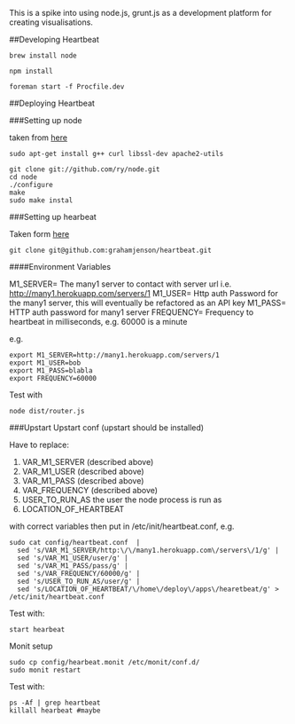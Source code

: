 This is a spike into using node.js, grunt.js as a development platform for creating visualisations.

##Developing Heartbeat

```brew install node```

```npm install```

```foreman start -f Procfile.dev```


##Deploying Heartbeat

###Setting up node

taken from [here](http://howtonode.org/how-to-install-nodejs)

```
sudo apt-get install g++ curl libssl-dev apache2-utils

git clone git://github.com/ry/node.git
cd node
./configure
make
sudo make instal

```

###Setting up hearbeat

Taken form [here](http://howtonode.org/deploying-node-upstart-monit)

```
git clone git@github.com:grahamjenson/heartbeat.git
```


####Environment Variables

M1_SERVER= The many1 server to contact with server url i.e. http://many1.herokuapp.com/servers/1
M1_USER= Http auth Password for the many1 server, this will eventually be refactored as an API key 
M1_PASS= HTTP auth password for many1 server
FREQUENCY= Frequency to heartbeat in milliseconds, e.g. 60000 is a minute

e.g.
```
export M1_SERVER=http://many1.herokuapp.com/servers/1
export M1_USER=bob
export M1_PASS=blabla
export FREQUENCY=60000
```


Test with

```
node dist/router.js
```

###Upstart
Upstart conf (upstart should be installed)

Have to replace:

1. VAR_M1_SERVER (described above)
2. VAR_M1_USER (described above)
3. VAR_M1_PASS (described above)
4. VAR_FREQUENCY (described above)
5. USER_TO_RUN_AS the user the node process is run as 
6. LOCATION_OF_HEARTBEAT 

with correct variables then put in /etc/init/heartbeat.conf, e.g.


```
sudo cat config/heartbeat.conf  |
  sed 's/VAR_M1_SERVER/http:\/\/many1.herokuapp.com\/servers\/1/g' |
  sed 's/VAR_M1_USER/user/g' |
  sed 's/VAR_M1_PASS/pass/g' |
  sed 's/VAR_FREQUENCY/60000/g' |
  sed 's/USER_TO_RUN_AS/user/g' | 
  sed 's/LOCATION_OF_HEARTBEAT/\/home\/deploy\/apps\/hearetbeat/g' > /etc/init/heartbeat.conf
```

Test with:

```
start hearbeat
```

Monit setup

```
sudo cp config/hearbeat.monit /etc/monit/conf.d/
sudo monit restart
```


Test with:

```
ps -Af | grep heartbeat
killall hearbeat #maybe
```